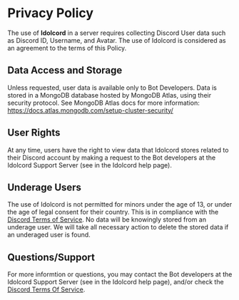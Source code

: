 # Privacy Policy

The use of **Idolcord** in a server requires collecting Discord User data such as Discord ID, Username, and Avatar. The use of Idolcord is considered as an agreement to the terms of this Policy.

## Data Access and Storage

Unless requested, user data is available only to Bot Developers.
Data is stored in a MongoDB database hosted by MongoDB Atlas, using their security protocol. See MongoDB Atlas docs for more information: https://docs.atlas.mongodb.com/setup-cluster-security/

## User Rights

At any time, users have the right to view data that Idolcord stores related to their Discord account by making a request to the Bot developers at the Idolcord Support Server (see in the Idolcord help page).

## Underage Users

The use of Idolcord is not permitted for minors under the age of 13, or under the age of legal consent for their country. This is in compliance with the [Discord Terms of Service](https://discord.com/terms). No data will be knowingly stored from an underage user. We will take all necessary action to delete the stored data if an underaged user is found.

## Questions/Support

For more informtion or questions, you may contact the Bot developers at the Idolcord Support Server (see in the Idolcord help page), and/or check the [Discord Terms Of Service](https://discord.com/terms).
